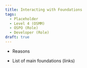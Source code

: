 ```yaml
---
title: Interacting with Foundations
tags: 
  - Placeholder
  - Level 4 (OSMM)
  - OSPO (Role)
  - Developer (Role)
draft: true
---
```


- Reasons

- List of main foundations (links)

